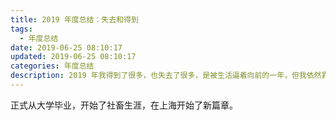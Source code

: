 ```yaml
---
title: 2019 年度总结：失去和得到
tags:
  - 年度总结
date: 2019-06-25 08:10:17
updated: 2019-06-25 08:10:17
categories: 年度总结
description: 2019 年我得到了很多，也失去了很多，是被生活逼着向前的一年，但我依然靠着良好的心态，缓了过来。
---
```


正式从大学毕业，开始了社畜生涯，在上海开始了新篇章。

<!-- more -->

